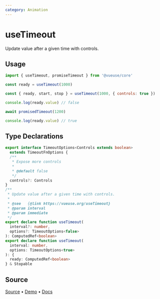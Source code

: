 ```yaml
---
category: Animation
---
```


# useTimeout

Update value after a given time with controls.

## Usage

```js
import { useTimeout, promiseTimeout } from '@vueuse/core'

const ready = useTimeout(1000)
```

```js
const { ready, start, stop } = useTimeout(1000, { controls: true })
```

```js
console.log(ready.value) // false

await promisedTimeout(1200)

console.log(ready.value) // true
```


<!--FOOTER_STARTS-->
## Type Declarations

```typescript
export interface TimeoutOptions<Controls extends boolean>
  extends TimeoutFnOptions {
  /**
   * Expose more controls
   *
   * @default false
   */
  controls?: Controls
}
/**
 * Update value after a given time with controls.
 *
 * @see   {@link https://vueuse.org/useTimeout}
 * @param interval
 * @param immediate
 */
export declare function useTimeout(
  interval?: number,
  options?: TimeoutOptions<false>
): ComputedRef<boolean>
export declare function useTimeout(
  interval: number,
  options: TimeoutOptions<true>
): {
  ready: ComputedRef<boolean>
} & Stopable
```

## Source

[Source](https://github.com/vueuse/vueuse/blob/main/packages/shared/useTimeout/index.ts) • [Demo](https://github.com/vueuse/vueuse/blob/main/packages/shared/useTimeout/demo.vue) • [Docs](https://github.com/vueuse/vueuse/blob/main/packages/shared/useTimeout/index.md)


<!--FOOTER_ENDS-->
